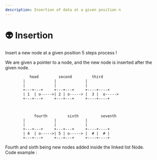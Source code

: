 ```yaml
---
description: Insertion of data at a given position n
---
```


# 👽 Insertion

Insert a new node at a given position 5 steps process !

We are given a pointer to a node, and the new node is inserted after the given node.

```
 	       head         second         third
		|             |             |
		|             |             | 
	    +---+---+     +---+---+     +----+----+
	    | 1  | o----->| 2 | o-----> |  3 |  o-----> 
	    +---+---+     +---+---+     +----+----+ 


	
       	     fourth         sixth          seventh
		|             |             |
		|             |             | 
	    +---+---+     +---+---+     +----+----+
	    | 4  | o----->| 5 | o-----> |  # |  # |
	    +---+---+     +---+---+     +----+----+ 
```

Fourth and sixth being new nodes added inside the linked list Node.\
Code example :&#x20;
